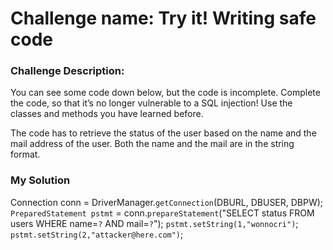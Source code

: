 # Challenge name: Try it! Writing safe code

### Challenge Description:
You can see some code down below, but the code is incomplete. Complete the code, so that it’s no longer vulnerable to a SQL injection! Use the classes and methods you have learned before.

The code has to retrieve the status of the user based on the name and the mail address of the user. Both the name and the mail are in the string format.

### My Solution
Connection conn = DriverManager.`getConnection`(DBURL, DBUSER, DBPW);
`PreparedStatement pstmt` = conn.`prepareStatement`("SELECT status FROM users WHERE name=`?` AND mail=`?`");
`pstmt.setString(1,"wonnocri")`;
`pstmt.setString(2,"attacker@here.com")`;
